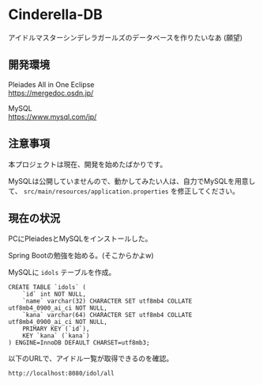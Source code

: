 # Cinderella-DB

アイドルマスターシンデレラガールズのデータベースを作りたいなあ (願望)

## 開発環境

Pleiades All in One Eclipse<br>
https://mergedoc.osdn.jp/

MySQL<br>
https://www.mysql.com/jp/

## 注意事項

本プロジェクトは現在、開発を始めたばかりです。

MySQLは公開していませんので、動かしてみたい人は、自力でMySQLを用意して、
`src/main/resources/application.properties` を修正してください。


## 現在の状況

PCにPleiadesとMySQLをインストールした。

Spring Bootの勉強を始める。(そこからかよw)

MySQLに `idols` テーブルを作成。

    CREATE TABLE `idols` (
        `id` int NOT NULL,
        `name` varchar(32) CHARACTER SET utf8mb4 COLLATE utf8mb4_0900_ai_ci NOT NULL,
        `kana` varchar(64) CHARACTER SET utf8mb4 COLLATE utf8mb4_0900_ai_ci NOT NULL,
        PRIMARY KEY (`id`),
        KEY `kana` (`kana`)
    ) ENGINE=InnoDB DEFAULT CHARSET=utf8mb3;

以下のURLで、アイドル一覧が取得できるのを確認。

    http://localhost:8080/idol/all
